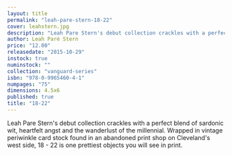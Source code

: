 ```yaml
---
layout: title
permalink: "leah-pare-stern-18-22"
cover: leahstern.jpg
description: "Leah Pare Stern's debut collection crackles with a perfect blend of sardonic wit, heartfelt angst and the wanderlust of the millennial. Wrapped in vintage periwinkle card stock found in an abandoned print shop on Cleveland's west side, 18 - 22 is one prettiest objects you will see in print."
author: Leah Paré Stern
price: "12.00"
releasedate: "2015-10-29"
instock: true
numinstock: ""
collection: "vanguard-series"
isbn: "978-0-9965460-4-1"
numpages: "75"
dimensions: 4.5x6
published: true
title: "18-22"
---
```




Leah Pare Stern's debut collection crackles with a perfect blend of sardonic wit, heartfelt angst and the wanderlust of the millennial. Wrapped in vintage periwinkle card stock found in an abandoned print shop on Cleveland's west side, 18 - 22 is one prettiest objects you will see in print.
